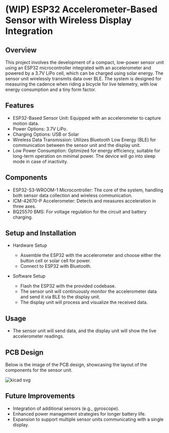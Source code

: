 # (WIP) ESP32 Accelerometer-Based Sensor with Wireless Display Integration
## Overview

This project involves the development of a compact, low-power sensor unit using an ESP32 microcontroller integrated with an accelerometer and powered by a 3.7V LiPo cell, which can be charged using solar energy. The sensor unit wirelessly transmits data over BLE. The system is designed for measuring the cadence when riding a bicycle for live telemetry, with low energy consumption and a tiny form factor.

## Features

- ESP32-Based Sensor Unit: Equipped with an accelerometer to capture motion data.
- Power Options: 3.7V LiPo.
- Charging Options: USB or Solar
- Wireless Data Transmission: Utilizes Bluetooth Low Energy (BLE) for communication between the sensor unit and the display unit.
- Low Power Consumption: Optimized for energy efficiency, suitable for long-term operation on minimal power. The device will go into sleep mode in case of inactivity.

## Components

- ESP32-S3-WROOM-1 Microcontroller: The core of the system, handling both sensor data collection and wireless communication.
- ICM-42670-P Accelerometer: Detects and measures acceleration in three axes.
- BQ25570 BMS: For voltage regulation for the circuit and battery charging.

## Setup and Installation

- Hardware Setup
  - Assemble the ESP32 with the accelerometer and choose either the button cell or solar cell for power.
  - Connect to ESP32 with Bluetooth.

- Software Setup
  - Flash the ESP32 with the provided codebase.
  - The sensor unit will continuously monitor the accelerometer data and send it via BLE to the display unit.
  - The display unit will process and visualize the received data.

## Usage

- The sensor unit will send data, and the display unit will show the live accelerometer readings.

## PCB Design

Below is the image of the PCB design, showcasing the layout of the components for the sensor unit.

![kicad svg](https://github.com/user-attachments/assets/401d53cf-95a8-4a6a-aca1-311d3592edb3)

## Future Improvements

- Integration of additional sensors (e.g., gyroscope).
- Enhanced power management strategies for longer battery life.
- Expansion to support multiple sensor units communicating with a single display.
